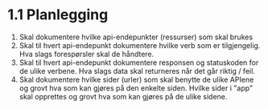 # 1.1 Planlegging
1. Skal dokumentere hvilke api-endepunkter (ressurser) som skal brukes
2. Skal til hvert api-endepunkt dokumentere hvilke verb som er tilgjengelig. Hva slags forespørsler skal de håndtere. 
3. Skal til hvert api-endepunkt dokumentere responsen og statuskoden for de ulike verbene. Hva slags data skal returneres når det går riktig / feil.
4. Skal dokumentere hvilke sider (urler) som skal benytte de ulike APIene og grovt hva som kan gjøres på den enkelte siden. Hvilke sider i "app" skal opprettes og grovt hva som kan gjøres på de ulike sidene.